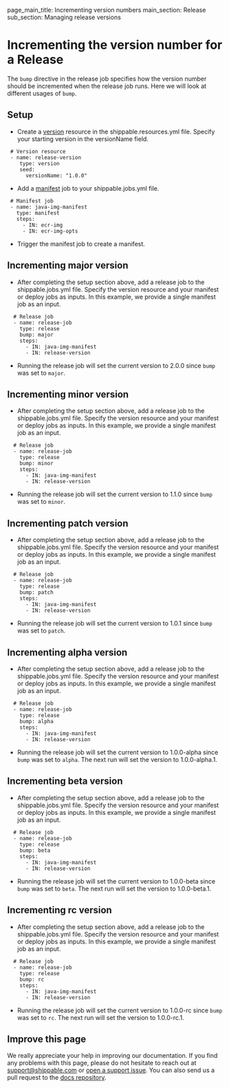 page_main_title: Incrementing version numbers
main_section: Release
sub_section: Managing release versions


# Incrementing the version number for a Release

The `bump` directive in the release job specifies how the version number should be incremented when the release job runs. Here we will look at different usages of `bump`.

## Setup

-  Create a [version](/platform/workflow/resource/version/) resource in the shippable.resources.yml file. Specify your starting version in the versionName field.

```
 # Version resource
 - name: release-version
    type: version
    seed:
      versionName: "1.0.0"
```

-  Add a [manifest](/platform/workflow/job/manifest/) job to your shippable.jobs.yml file.

```
 # Manifest job  
 - name: java-img-manifest
   type: manifest
   steps:
     - IN: ecr-img
     - IN: ecr-img-opts
```

-  Trigger the manifest job to create a manifest.


## Incrementing major version

- After completing the setup section above, add a release job to the shippable.jobs.yml file. Specify the version resource and your manifest or deploy jobs as inputs. In this example,
 we provide a single manifest job as an input.

```
  # Release job    
  - name: release-job
    type: release
    bump: major
    steps:
      - IN: java-img-manifest
      - IN: release-version
```

- Running the release job will set the current version to 2.0.0 since `bump` was set to `major`.

## Incrementing minor version

 - After completing the setup section above, add a release job to the shippable.jobs.yml file. Specify the version resource and your manifest or deploy jobs as inputs. In this example,
  we provide a single manifest job as an input.

```
  # Release job    
  - name: release-job
    type: release
    bump: minor
    steps:
      - IN: java-img-manifest
      - IN: release-version
```

- Running the release job will set the current version to 1.1.0 since `bump` was set to `minor`.

## Incrementing patch version

- After completing the setup section above, add a release job to the shippable.jobs.yml file. Specify the version resource and your manifest or deploy jobs as inputs. In this example,
 we provide a single manifest job as an input.

```
  # Release job    
  - name: release-job
    type: release
    bump: patch
    steps:
      - IN: java-img-manifest
      - IN: release-version
```

- Running the release job will set the current version to 1.0.1 since `bump` was set to `patch`.

## Incrementing alpha version

- After completing the setup section above, add a release job to the shippable.jobs.yml file. Specify the version resource and your manifest or deploy jobs as inputs. In this example,
 we provide a single manifest job as an input.

```
  # Release job    
  - name: release-job
    type: release
    bump: alpha
    steps:
      - IN: java-img-manifest
      - IN: release-version
```

- Running the release job will set the current version to 1.0.0-alpha since `bump` was set to `alpha`. The next run will set the version to 1.0.0-alpha.1.

## Incrementing beta version

- After completing the setup section above, add a release job to the shippable.jobs.yml file. Specify the version resource and your manifest or deploy jobs as inputs. In this example,
 we provide a single manifest job as an input.

```
  # Release job    
  - name: release-job
    type: release
    bump: beta
    steps:
      - IN: java-img-manifest
      - IN: release-version
```

- Running the release job will set the current version to 1.0.0-beta since `bump` was set to `beta`. The next run will set the version to 1.0.0-beta.1.

## Incrementing rc version

 - After completing the setup section above, add a release job to the shippable.jobs.yml file. Specify the version resource and your manifest or deploy jobs as inputs. In this example,
  we provide a single manifest job as an input.


```
  # Release job    
  - name: release-job
    type: release
    bump: rc
    steps:
      - IN: java-img-manifest
      - IN: release-version
```

- Running the release job will set the current version to 1.0.0-rc since `bump` was set to `rc`. The next run will set the version to 1.0.0-rc.1.

## Improve this page

We really appreciate your help in improving our documentation. If you find any problems with this page, please do not hesitate to reach out at [support@shippable.com](mailto:support@shippable.com) or [open a support issue](https://www.github.com/Shippable/support/issues). You can also send us a pull request to the [docs repository](https://www.github.com/Shippable/docs).
